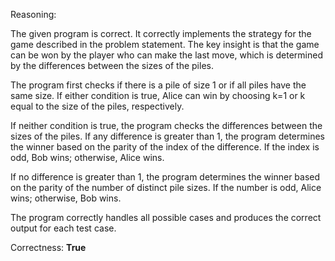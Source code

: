 Reasoning:

The given program is correct. It correctly implements the strategy for the game described in the problem statement. The key insight is that the game can be won by the player who can make the last move, which is determined by the differences between the sizes of the piles.

The program first checks if there is a pile of size 1 or if all piles have the same size. If either condition is true, Alice can win by choosing k=1 or k equal to the size of the piles, respectively.

If neither condition is true, the program checks the differences between the sizes of the piles. If any difference is greater than 1, the program determines the winner based on the parity of the index of the difference. If the index is odd, Bob wins; otherwise, Alice wins.

If no difference is greater than 1, the program determines the winner based on the parity of the number of distinct pile sizes. If the number is odd, Alice wins; otherwise, Bob wins.

The program correctly handles all possible cases and produces the correct output for each test case.

Correctness: **True**